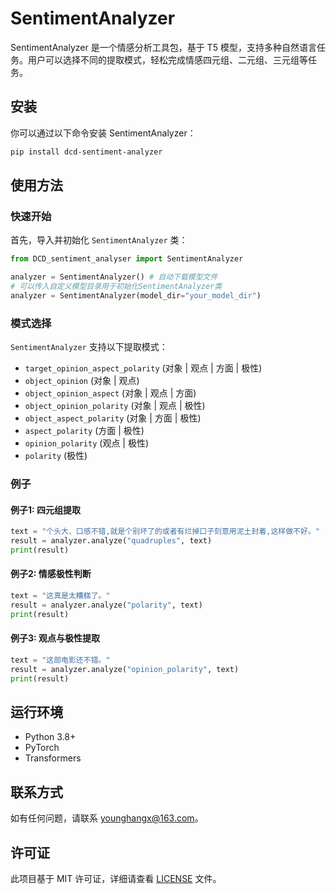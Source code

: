 # SentimentAnalyzer

SentimentAnalyzer 是一个情感分析工具包，基于 T5 模型，支持多种自然语言任务。用户可以选择不同的提取模式，轻松完成情感四元组、二元组、三元组等任务。

## 安装

你可以通过以下命令安装 SentimentAnalyzer：

```bash
pip install dcd-sentiment-analyzer
```

## 使用方法

### 快速开始

首先，导入并初始化 `SentimentAnalyzer` 类：

```python
from DCD_sentiment_analyser import SentimentAnalyzer

analyzer = SentimentAnalyzer() # 自动下载模型文件
# 可以传入自定义模型目录用于初始化SentimentAnalyzer类
analyzer = SentimentAnalyzer(model_dir="your_model_dir")
```

### 模式选择

`SentimentAnalyzer` 支持以下提取模式：

- `target_opinion_aspect_polarity` (对象 | 观点 | 方面 | 极性)
- `object_opinion` (对象 | 观点)
- `object_opinion_aspect` (对象 | 观点 | 方面)
- `object_opinion_polarity` (对象 | 观点 | 极性)
- `object_aspect_polarity` (对象 | 方面 | 极性)
- `aspect_polarity` (方面 | 极性)
- `opinion_polarity` (观点 | 极性)
- `polarity` (极性)

### 例子

#### 例子1: 四元组提取

```python
text = "个头大、口感不错,就是个别坏了的或者有烂掉口子刻意用泥土封着,这样做不好。"
result = analyzer.analyze("quadruples", text)
print(result)
```

#### 例子2: 情感极性判断

```python
text = "这真是太糟糕了。"
result = analyzer.analyze("polarity", text)
print(result)
```

#### 例子3: 观点与极性提取

```python
text = "这部电影还不错。"
result = analyzer.analyze("opinion_polarity", text)
print(result)
```

## 运行环境

- Python 3.8+
- PyTorch
- Transformers

## 联系方式

如有任何问题，请联系 [younghangx@163.com](mailto:your_email@example.com)。

## 许可证

此项目基于 MIT 许可证，详细请查看 [LICENSE](LICENSE) 文件。
